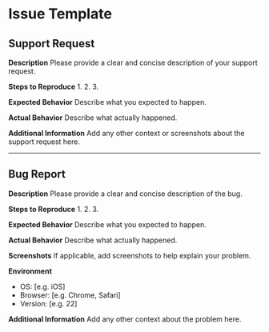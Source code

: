 # Issue Template

## Support Request

**Description**
Please provide a clear and concise description of your support request.

**Steps to Reproduce**
1. 
2. 
3. 

**Expected Behavior**
Describe what you expected to happen.

**Actual Behavior**
Describe what actually happened.

**Additional Information**
Add any other context or screenshots about the support request here.

---

## Bug Report

**Description**
Please provide a clear and concise description of the bug.

**Steps to Reproduce**
1. 
2. 
3. 

**Expected Behavior**
Describe what you expected to happen.

**Actual Behavior**
Describe what actually happened.

**Screenshots**
If applicable, add screenshots to help explain your problem.

**Environment**
- OS: [e.g. iOS]
- Browser: [e.g. Chrome, Safari]
- Version: [e.g. 22]

**Additional Information**
Add any other context about the problem here.